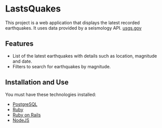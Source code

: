 # LastsQuakes

This project is a web application that displays the latest recorded earthquakes. It uses data provided by a seismology API.
[usgs.gov](https://earthquake.usgs.gov/earthquakes/feed/)

## Features

- List of the latest earthquakes with details such as location, magnitude and date.
- Filters to search for earthquakes by magnitude.

## Installation and Use

You must have these technologies installed:
- [PostgreSQL](https://www.postgresql.org/)
- [Ruby](https://www.ruby-lang.org/)
- [Ruby on Rails](https://rubyonrails.org/)
- [NodeJS](https://nodejs.org/)
